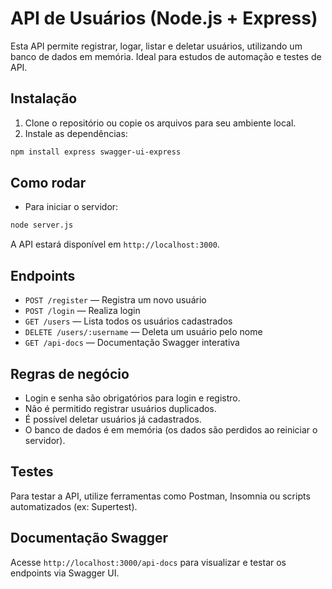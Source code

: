 # API de Usuários (Node.js + Express)

Esta API permite registrar, logar, listar e deletar usuários, utilizando um banco de dados em memória. Ideal para estudos de automação e testes de API.

## Instalação

1. Clone o repositório ou copie os arquivos para seu ambiente local.
2. Instale as dependências:

```bash
npm install express swagger-ui-express
```

## Como rodar

- Para iniciar o servidor:

```bash
node server.js
```

A API estará disponível em `http://localhost:3000`.

## Endpoints

- `POST /register` — Registra um novo usuário
- `POST /login` — Realiza login
- `GET /users` — Lista todos os usuários cadastrados
- `DELETE /users/:username` — Deleta um usuário pelo nome
- `GET /api-docs` — Documentação Swagger interativa

## Regras de negócio

- Login e senha são obrigatórios para login e registro.
- Não é permitido registrar usuários duplicados.
- É possível deletar usuários já cadastrados.
- O banco de dados é em memória (os dados são perdidos ao reiniciar o servidor).

## Testes

Para testar a API, utilize ferramentas como Postman, Insomnia ou scripts automatizados (ex: Supertest).

## Documentação Swagger

Acesse `http://localhost:3000/api-docs` para visualizar e testar os endpoints via Swagger UI.
